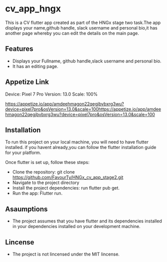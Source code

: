 # cv_app_hngx

This is a CV flutter app created as part of the HNGx stage two task.The app displays your name,github handle, slack username and personal bio,it has another page whereby you can edit the details on the main page.

## Features
* Displays your Fullname, github handle,slack username and personal bio.
* It has an editing page.

## Appetize Link
Device: Pixel 7 Pro
Version: 13.0
Scale: 100%

https://appetize.io/app/amdeehmagon22qegjbvbxrg3wu?device=pixel7pro&osVersion=13.0&scale=100https://appetize.io/app/amdeehmagon22qegjbvbxrg3wu?device=pixel7pro&osVersion=13.0&scale=100

## Installation
To run this project on your local machine, you will need to have flutter installed. if you havent already,you can follow the flutter installation guide for your platform.

Once flutter is set up, follow these steps:
* Clone the repository: git clone
 https://github.com/FavourTy/HNGx_cv_app_stage2.git
* Navigate to the project directory
* Install the project dependencies: run flutter pub get.
* Run the app: Flutter run.

## Asaumptions
* The project assumes that you have flutter and its dependencies installed in your dependencies installed on your development machine.

## Lincense
* The project is not lincensed under the MIT lincense.
